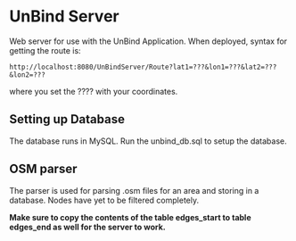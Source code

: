 # UnBind Server
Web server for use with the UnBind Application.
When deployed, syntax for getting the route is:
```
http://localhost:8080/UnBindServer/Route?lat1=???&lon1=???&lat2=???&lon2=???
```
where you set the ???? with your coordinates.

## Setting up Database
The database runs in MySQL. Run the unbind_db.sql to setup the database.

## OSM parser
The parser is used for parsing .osm files for an area and storing in a database. Nodes have yet to be filtered completely.

**Make sure to copy the contents of the table edges_start to table edges_end as well for the server to work.**
